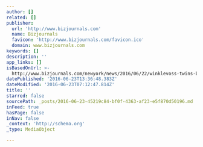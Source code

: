 ```yaml
---
author: []
related: []
publisher:
  url: 'http://www.bizjournals.com'
  name: Bizjournals
  favicon: 'http://www.bizjournals.com/favicon.ico'
  domain: www.bizjournals.com
keywords: []
description: ''
app_links: []
isBasedOnUrl: >-
  http://www.bizjournals.com/newyork/news/2016/06/22/winklevoss-twins-bitcoin-was-not-formed-to-rebel.html
datePublished: '2016-06-23T13:36:48.383Z'
dateModified: '2016-06-23T07:12:47.814Z'
title: ''
starred: false
sourcePath: _posts/2016-06-23-45219c84-bf0f-4363-af23-e5f870d50196.md
inFeed: true
hasPage: false
inNav: false
_context: 'http://schema.org'
_type: MediaObject

---
```

<article style=""></article>
